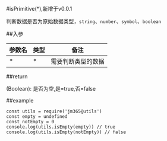 #isPrimitive(*),新增于v0.0.1

判断数据是否为原始数据类型，`string`、`number`、`symbol`、`boolean`

##入参

| 参数名 | 类型 | 备注 |
| ------ | ---- | ---- |
| *   | * | 需要判断类型的数据 |

##return

(Boolean): 是否为空,是=true,否=false

##example

    const utils = require('jm365@utils')
    const empty = undefined
    const notEmpty = 0
    console.log(utils.isEmpty(empty)) // true
    console.log(utils.isEmpty(notEmpty)) // false
